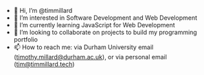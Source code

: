 - 👋 Hi, I’m @timmillard
- 👀 I’m interested in Software Development and Web Development
- 🌱 I’m currently learning JavaScript for Web Development
- 💞️ I’m looking to collaborate on projects to build my programming portfolio
- 📫 How to reach me: via Durham University email (timothy.millard@durham.ac.uk), or via personal email (tim@timmillard.tech)
<!---
timmillard/timmillard is a ✨ special ✨ repository because its `README.md` (this file) appears on your GitHub profile.
You can click the Preview link to take a look at your changes.
--->
